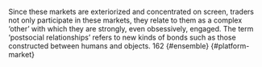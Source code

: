 Since these markets are exteriorized and concentrated on screen, traders not only participate in these markets, they relate to them as a complex ‘other’ with which they are strongly, even obsessively, engaged. The term ‘postsocial relationships’ refers to new kinds of bonds such as those constructed between humans and objects. 162 {#ensemble} {#platform-market}
